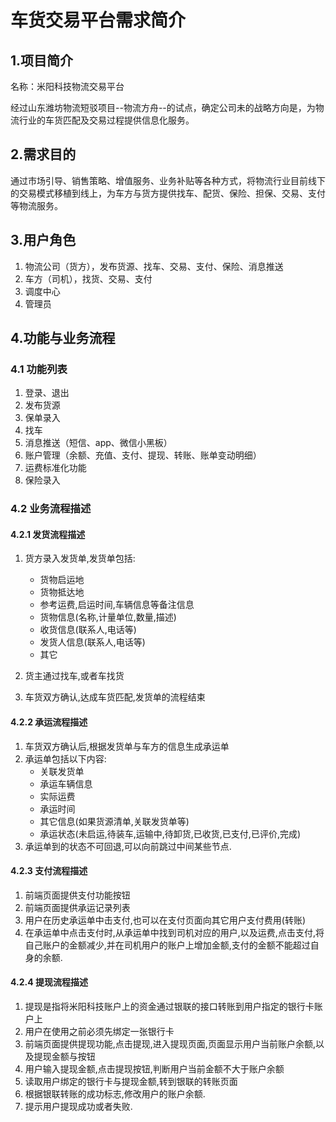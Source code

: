 车货交易平台需求简介
====================

## 1.项目简介

名称：米阳科技物流交易平台

经过山东潍坊物流短驳项目--物流方舟--的试点，确定公司未的战略方向是，为物流行业的车货匹配及交易过程提供信息化服务。

## 2.需求目的

通过市场引导、销售策略、增值服务、业务补贴等各种方式，将物流行业目前线下的交易模式移植到线上，为车方与货方提供找车、配货、保险、担保、交易、支付等物流服务。

## 3.用户角色

1. 物流公司（货方），发布货源、找车、交易、支付、保险、消息推送
2. 车方（司机），找货、交易、支付
3. 调度中心
4. 管理员

## 4.功能与业务流程
### 4.1 功能列表
1. 登录、退出
2. 发布货源
3. 保单录入
4. 找车
5. 消息推送（短信、app、微信小黑板）
6. 账户管理（余额、充值、支付、提现、转账、账单变动明细）
7. 运费标准化功能
8. 保险录入

### 4.2 业务流程描述

#### 4.2.1 发货流程描述
1. 货方录入发货单,发货单包括:
	* 货物启运地
	* 货物抵达地
	* 参考运费,启运时间,车辆信息等备注信息
	* 货物信息(名称,计量单位,数量,描述)
	* 收货信息(联系人,电话等)
	* 发货人信息(联系人,电话等)
	* 其它
	
2. 货主通过找车,或者车找货
3. 车货双方确认,达成车货匹配,发货单的流程结束

#### 4.2.2 承运流程描述
1. 车货双方确认后,根据发货单与车方的信息生成承运单
2. 承运单包括以下内容:
	* 关联发货单
	* 承运车辆信息
	* 实际运费
	* 承运时间
	* 其它信息(如果货源清单,关联发货单等)
	* 承运状态(未启运,待装车,运输中,待卸货,已收货,已支付,已评价,完成)
3. 承运单到的状态不可回退,可以向前跳过中间某些节点.

#### 4.2.3 支付流程描述
1. 前端页面提供支付功能按钮
2. 前端页面提供承运记录列表
2. 用户在历史承运单中击支付,也可以在支付页面向其它用户支付费用(转账)
3. 在承运单中点击支付时,从承运单中找到司机对应的用户,以及运费,点击支付,将自己账户的金额减少,并在司机用户的账户上增加金额,支付的金额不能超过自身的余额.

#### 4.2.4 提现流程描述
1. 提现是指将米阳科技账户上的资金通过银联的接口转账到用户指定的银行卡账户上
2. 用户在使用之前必须先绑定一张银行卡
3. 前端页面提供提现功能,点击提现,进入提现页面,页面显示用户当前账户余额,以及提现金额与按钮
4. 用户输入提现金额,点击提现按钮,判断用户当前金额不大于账户余额
5. 读取用户绑定的银行卡与提现金额,转到银联的转账页面
6. 根据银联转账的成功标志,修改用户的账户余额.
7. 提示用户提现成功或者失败.
